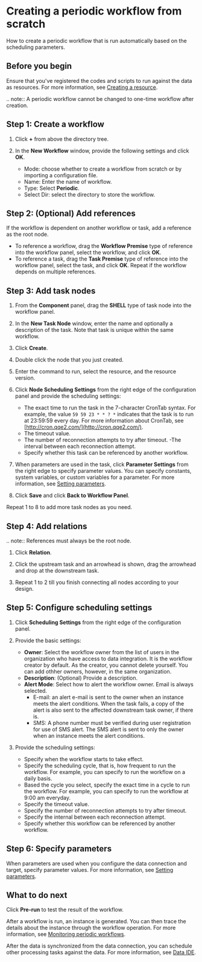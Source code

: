 # Creating a periodic workflow from scratch

How to create a periodic workflow that is run automatically based on the scheduling parameters.

## Before you begin

Ensure that you've registered the codes and scripts to run against the data as resources. For more information, see [Creating a resource](creating_resource).

.. note:: A periodic workflow cannot be changed to one-time workflow after creation.

## Step 1: Create a workflow

1. Click **+** from above the directory tree.

2. In the **New Workflow** window, provide the following settings and click **OK**.

   - Mode: choose whether to create a workflow from scratch or by importing a configuration file.
   - Name: Enter the name of workflow.
   - Type: Select **Periodic**.
   - Select Dir: select the directory to store the workflow.

## Step 2: (Optional) Add references

If the workflow is dependent on another workflow or task, add a reference as the root node.

- To reference a workflow, drag the **Workflow Premise** type of reference into the workflow panel, select the workflow, and click **OK**.
- To reference a task, drag the **Task Premise** type of reference into the workflow panel, select the task, and click **OK**.
Repeat if the workflow depends on multiple references.

## Step 3: Add task nodes

1. From the **Component** panel, drag the **SHELL** type of task node into the workflow panel.

2. In the **New Task Node** window, enter the name and optionally a description of the task. Note that task is unique within the same workflow.

3. Click **Create**.

4. Double click the node that you just created.

5. Enter the command to run, select the resource, and the resource version.

6. Click **Node Scheduling Settings** from the right edge of the configuration panel and provide the scheduling settings:

   - The exact time to run the task in the 7-character CronTab syntax. For example, the value `59 59 23 * * ? *` indicates that the task is to run at 23:59:59 every day. For more information about CronTab, see [http://cron.qqe2.com/](http://cron.qqe2.com/).
   - The timeout value.
   - The number of reconnection attempts to try after timeout.
   -The interval between each reconnection attempt.
   - Specify whether this task can be referenced by another workflow.

7. When parameters are used in the task, click **Parameter Settings** from the right edge to specify parameter values. You can specify constants, system variables, or custom variables for a parameter. For more information, see [Setting parameters](setting_parameters).

8. Click **Save** and click **Back to Workflow Panel**.

Repeat 1 to 8 to add more task nodes as you need.

## Step 4: Add relations

.. note:: References must always be the root node.

1. Click **Relation**.

2. Click the upstream task and an arrowhead is shown, drag the arrowhead and drop at the downstream task.

3. Repeat 1 to 2 till you finish connecting all nodes according to your design.

## Step 5: Configure scheduling settings

1. Click **Scheduling Settings** from the right edge of the configuration panel.

2. Provide the basic settings:

   - **Owner**: Select the workflow owner from the list of users in the organization who have access to data integration. It is the workflow creator by default. As the creator, you cannot delete yourself. You can add othher owners, however, in the same organization.
   - **Description**: (Optional) Provide a description.
   - **Alert Mode**: Select how to alert the workflow owner. Email is always selected.
      - E-mail: an alert e-mail is sent to the owner when an instance meets the alert conditions. When the task fails, a copy of the alert is also sent to the affected downstream task owner, if there is.
      - SMS: A phone number must be verified during user registration for use of SMS alert. The SMS alert is sent to only the owner when an instance meets the alert conditions.

3. Provide the scheduling settings:

   - Specify when the workflow starts to take effect.
   - Specify the scheduling cycle, that is, how frequent to run the workflow. For example, you can specify to run the workflow on a daily basis.
   - Based the cycle you select, specify the exact time in a cycle to run the workflow. For example, you can specify to run the workflow at 9:00 am everyday.
   - Specify the timeout value.
   - Specify the number of reconnection attempts to try after timeout.
   - Specify the internal between each reconnection attempt.
   - Specify whether this workflow can be referenced by another workflow.

## Step 6: Specify parameters

When parameters are used when you configure the data connection and target, specify parameter values. For more information, see [Setting parameters](setting_parameters).

## What to do next

Click **Pre-run** to test the result of the workflow.

After a workflow is run, an instance is generated. You can then trace the details about the instance through the workflow operation. For more information, see [Monitoring periodic workflows](../task_monitor/monitoring_workflow_periodic).

After the data is synchronized from the data connection, you can schedule other processing tasks against the data. For more information, see [Data IDE](../data_ide/dataide_overview).
